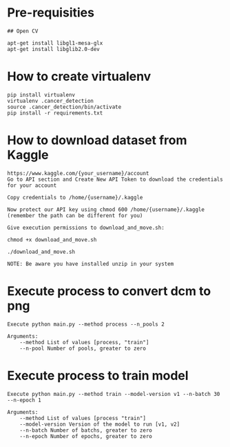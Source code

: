 # Pre-requisities
```
## Open CV

apt-get install libgl1-mesa-glx
apt-get install libglib2.0-dev

```

# How to create virtualenv

```
pip install virtualenv
virtualenv .cancer_detection
source .cancer_detection/bin/activate
pip install -r requirements.txt 
```

# How to download dataset from Kaggle

```
https://www.kaggle.com/{your_username}/account
Go to API section and Create New API Token to download the credentials for your account

Copy credentials to /home/{username}/.kaggle

Now protect our API key using chmod 600 /home/{username}/.kaggle (remember the path can be different for you)

Give execution permissions to download_and_move.sh:

chmod +x download_and_move.sh

./download_and_move.sh

NOTE: Be aware you have installed unzip in your system
```

# Execute process to convert dcm to png

```
Execute python main.py --method process --n_pools 2

Arguments:
    --method List of values [process, "train"]
    --n-pool Number of pools, greater to zero
```

# Execute process to train model

```
Execute python main.py --method train --model-version v1 --n-batch 30 --n-epoch 1

Arguments:
    --method List of values [process "train"]
    --model-version Version of the model to run [v1, v2]
    --n-batch Number of batchs, greater to zero
    --n-epoch Number of epochs, greater to zero
```